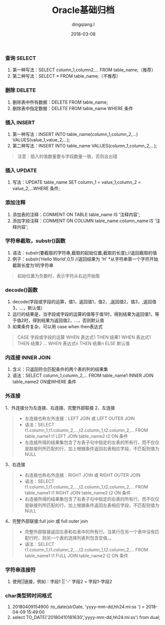 ﻿---
layout:     post
title:      Oracle基础归档
subtitle:   
date:       2018-03-08
author:     dingqiang.l
header-img: 
catalog: true
tags:
    - 数据库
    - 开发技巧
---
### 查询 SELECT
1. 第一种写法：SELECT column_1,column2,... FROM table_name;（推荐）
2. 第二种写法：SELECT * FROM table_name;（不推荐）

### 删除 DELETE
1. 删除表中所有数据：DELETE FROM table_name;
2. 删除表中指定数据：DELETE FROM table_name WHERE 条件

###  插入 INSERT
1. 第一种写法：INSERT INTO table_name(column_1,column_2,...) VALUES(value_1,value_2,...);
2. 第二种写法：INSERT INTO table_name  VALUES(column_1,column_2,...);
> 注意：插入的值数量要与字段数量一致，否则会出错

###  插入 UPDATE
1. 写法：UPDATE table_name SET column_1 = value_1,column_2 = value_2,...WHERE 条件;

###  添加注释
1. 添加表的注释：CONMENT ON TABLE table_name IS '注释内容';
2. 添加字段注释：CONMENT ON COLUMN table_name.column_name IS '注释内容';

###  字符串截取，substr()函数
1. 语法：substr(要截取的字符串,截取的起始位置,截取的长度);//返回截取的值
2. 例子：substr('Hello World',0,1) //返回结果为 'H'  *从字符串第一个字符开始截取长度为1的字符串
>起始位置为负数时，表示字符从右边开始取

###  decode()函数
1. decode(字段或字段的运算，值1，返回值1，值2，,返回值2，值3，,返回值3，...，默认值）
2.  运行的结果是，当字段或字段的运算的值等于值1时，得到结果为返回值1，等于值2时，得到结果为返回值2，...，否则默认值
3.  如果条件复杂，可以用 case when then表达式
> CASE 字段或字段的运算
> WHEN 表达式1 THEN 结果1
> WHEN 表达式1 THEN 结果2
> ...
> WHEN 表达式n THEN 结果n
> ELSE 默认值

### 内连接 INNER JOIN
1. 含义：只返回符合匹配条件的两个表的列的结果集
2. 语法：SELECT column_1,column_2,... FROM table_name1  INNER  JOIN table_name2 ON或WHERE 条件 

### 外连接 
1、外连接分为左连接、右连接、完整外部联接
2、左连接 
> - 左连接也称左外连接：LEFT JOIN 或 LEFT OUTER JOIN
> - 语法：SELECT  t1.column_1,t1.column_2,...,t2.column_1,t2.column_2,... FROM table_name1 t1 LEFT JOIN table_name2 t2 ON 条件
> - 左连接所得的结果集包含了左表子句中指定的左表的所有行，而不仅仅是联接列所匹配的行，加上根据条件返回右表相应字段，不匹配则值为NULL

3、右连接 
> - 右连接也称右外连接：RIGHT JOIN 或 RIGHT OUTER JOIN
> - 语法：SELECT  t1.column_1,t1.column_2,...,t2.column_1,t2.column_2,... FROM table_name1 t1 RIGHT JOIN table_name2 t2 ON 条件
> - 右连接所得的结果集包含了右表子句中指定的右表的所有行，而不仅仅是联接列所匹配的行，加上根据条件返回左表相应字段，不匹配则值为NULL

4、完整外部联接:full join 或 full outer join 
> - 完整外部联接返回左表和右表中的所有行。当某行在另一个表中没有匹配行时，则另一个表的选择列表列包含空值。。
> - 语法：SELECT  t1.column_1,t1.column_2,...,t2.column_1,t2.column_2,... FROM table_name1 t1 FULL JOIN table_name2 t2 ON 条件
###  字符串连接符
1. 使用||链接，例如：字段1 || '-' 字段2 = 字段1-字段2

###  char类型转时间格式 
1. 20180409154900  :to_date(strDate, 'yyyy-mm-dd,hh24:mi:ss ') = 2018-04-09 15:49:00
2. select TO_DATE('20180410181630','yyyy-mm-dd,hh24:mi:ss') from dual;



